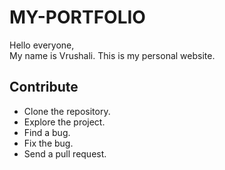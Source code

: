 # MY-PORTFOLIO

Hello everyone,<br>
My name is Vrushali. This is my personal website.

## Contribute

* Clone the repository.
* Explore the project.
* Find a bug.
* Fix the bug.
* Send a pull request.